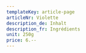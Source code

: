 ```yaml
---
templateKey: article-page
articleNr: Violette
description_de: Inhalt
description_fr: Ingrédients
unit: 250g
price: 6.--
---
```


